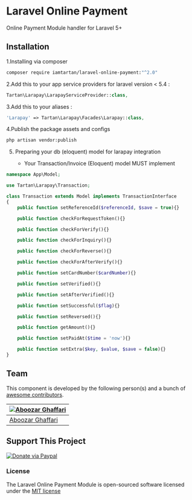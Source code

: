 # Laravel Online Payment

Online Payment Module handler for Laravel 5+

## Installation

1.Installing via composer

```bash
composer require iamtartan/laravel-online-payment:"^2.0"
```
2.Add this to your app service providers for laravel version < 5.4 :

```php
Tartan\Larapay\LarapayServiceProvider::class,
```
3.Add this to your aliases :

```php
'Larapay' => Tartan\Larapay\Facades\Larapay::class,
```
4.Publish the package assets and configs

```bash
php artisan vendor:publish
```

5. Preparing your db (eloquent) model for larapay integration

    * Your Transaction/Invoice (Eloquent) model MUST implement

```php
namespace App\Model;

use Tartan\Larapay\Transaction;

class Transaction extends Model implements TransactionInterface
{
	public function setReferenceId($referenceId, $save = true){}

	public function checkForRequestToken(){}

	public function checkForVerify(){}

	public function checkForInquiry(){}

	public function checkForReverse(){}

	public function checkForAfterVerify(){}

	public function setCardNumber($cardNumber){}

	public function setVerified(){}

	public function setAfterVerified(){}

	public function setSuccessful($flag){}

	public function setReversed(){}

	public function getAmount(){}

	public function setPaidAt($time = 'now'){}

	public function setExtra($key, $value, $save = false){}
}
```



## Team

This component is developed by the following person(s) and a bunch of [awesome contributors](https://github.com/iamtartan/laravel-online-payment/graphs/contributors).

[![Aboozar Ghaffari](https://avatars2.githubusercontent.com/u/502961?v=3&s=70)](https://github.com/iamtartan) |
--- |
[Aboozar Ghaffari](https://github.com/iamtartan) |


## Support This Project

[![Donate via Paypal](https://www.paypalobjects.com/en_US/i/btn/btn_donate_SM.gif)](https://www.paypal.com/cgi-bin/webscr?cmd=_s-xclick&hosted_button_id=LXEL22GFTXTKN)

### License

The Laravel Online Payment Module is open-sourced software licensed under the [MIT license](http://opensource.org/licenses/MIT)
